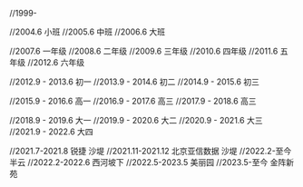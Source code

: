 //1999-

//2004.6 小班
//2005.6 中班
//2006.6 大班

//2007.6 一年级
//2008.6 二年级
//2009.6 三年级
//2010.6 四年级
//2011.6 五年级
//2012.6 六年级

//2012.9 - 2013.6 初一
//2013.9 - 2014.6 初二
//2014.9 - 2015.6 初三

//2015.9 - 2016.6 高一
//2016.9 - 2017.6 高三
//2017.9 - 2018.6 高三

//2018.9 - 2019.6 大一
//2019.9 - 2020.6 大二
//2020.9 - 2021.6 大三
//2021.9 - 2022.6 大四

//2021.7-2021.8 锐捷 沙堤
//2021.11-2021.12 北京亚信数据 沙堤
//2022.2-至今 半云 
//2022.2-2022.6 西河坡下
//2022.5-2023.5 美丽园
//2023.5-至今 金阵新苑